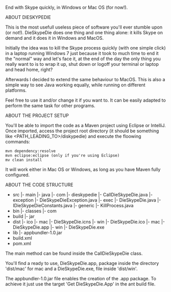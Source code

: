 End with Skype quickly, in Windows or Mac OS (for now!).

ABOUT DIESKYPEDIE

This is the most usefull useless piece of software you'll ever stumble upon (or not!). DieSkypeDie does one thing and one thing alone: it kills Skype on demand and it does it in Windows and MacOS.

Initially the idea was to kill the Skype process quickly (with one simple click) in a laptop running Windows 7 just because it took to much time to end it the "normal" way and let's face it, at the end of the day the only thing you really want to is to wrap it up, shut down or logoff your terminal or laptop and head home, right?

Afterwards I decided to extend the same behaviour to MacOS. This is also a simple way to see Java working equally, while running on different platforms.

Feel free to use it and/or change it if you want to. It can be easily adapted to perform the same task for other programs.

ABOUT THE PROJECT SETUP

You'll be able to import the code as a Maven project using Eclipse or IntelliJ. Once imported, access the project root directory (it should be something like <PATH_LEADING_TO>/diskypedie) and execute the floowing commands:

	mvn dependency:resolve
	mvn eclipse:eclipse (only if you're using Eclipse)
	mv clean install

It will work either in Mac OS or Windows, as long as you have Maven fully configured.

ABOUT THE CODE STRUCTURE

- src
  |- main
     |- java
        |- com
           |- dieskypedie
              |- CallDieSkypeDie.java
              |- exception
                 |- DieSkypeDieException.java
              |- exec
                 |- DieSkypeDie.java
                 |- IDieSkypeDieConstants.java
              |- generic
                 |- KillProcess.java
- bin
  |- classes
     |- com
- build
  |- jar
- dist
  |- ico
     |- mac
        |- DieSkypeDie.icns
     |- win
        |- DieSkypeDie.ico
  |- mac
     |- DieSkypeDie.app
  |- win
     |- DieSkypeDie.exe
- lib
  |- appbundler-1.0.jar
- build.xml
- pom.xml

The main method can be found inside the CallDieSkypeDie class.

You'll find a ready to use, DieSkypeDie.app, package inside the directory 'dist/mac' for mac and a DieSkypeDie.exe, file inside 'dist/win'.

The appbundler-1.0.jar file enables the creation of the .app package. To achieve it just use the target 'Get DieSkypeDie.App' in the ant build file.

